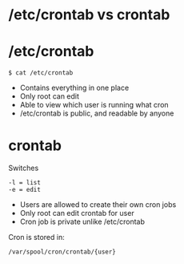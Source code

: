 # /etc/crontab vs crontab

# /etc/crontab

~~~
$ cat /etc/crontab
~~~

- Contains everything in one place
- Only root can edit
- Able to view which user is running what cron
- /etc/crontab is public, and readable by anyone

# crontab

Switches
~~~
-l = list
-e = edit
~~~

- Users are allowed to create their own cron jobs
- Only root can edit crontab for user
- Cron job is private unlike /etc/crontab

Cron is stored in:

~~~
/var/spool/cron/crontab/{user}
~~~

